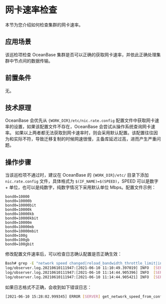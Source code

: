 # 网卡速率检查

本节为您介绍如何检查集群的网卡速率。

## 应用场景

该巡检项检查 OceanBase 集群是否可以正确的获取网卡速率，并依此正确处理集群中节点间的数据传输。

## 前置条件

无。

## 技术原理

OceanBase 会优先从 `{WORK_DIR}/etc/nic.rate.config` 配置文件中获取网卡速率的设置，如果该配置文件不存在，OceanBase 会尝试从操作系统查询网卡速率。
如果以上两者都无法获取到网卡速率时，则会采用默认配置。该配置往往因为和实际不符，导致迁移复制的时候网速很慢，主备库延迟过高，进而产生严重问题。

## 操作步骤

当该巡检项不通过时，建议在 OceanBase 的 `{WORK_DIR}/etc/` 目录下添加 `nic.rate.config` 文件，具体格式为 `$(IF_NAME)=$(SPEED)`，SPEED 可以是数字 + 单位，也可以是纯数字，纯数字情况下采用默认单位 Mbps。配置文件示例：

```shell
bond0=10000
bond0=10000b
bond0=10000bit
bond0=10000k
bond0=10000kb
bond0=10000kbit
bond0=10000m
bond0=10000mb
bond0=10000mbit
bond0=100g
bond0=100gb
bond0=100gbit
```

修改配置文件速率后，可以检查日志确认配置是否正确生效：

```bash
Bash# grep -E "network speed changed|reload_bandwidth_throttle_limit|init_bandwidth_throttle" log/observer.log.202106101*
log/observer.log.20210610111947:[2021-06-10 11:10:49.397019] INFO  [SERVER] ob_server.cpp:2018 [72580][0][Y0-0000000000000000-0-0] [lt=8] [dc=0] succeed to init_bandwidth_throttle(sys_bkgd_net_percentage_=60, network_speed=1310720000, rate=786432000)
log/observer.log.20210610111947:[2021-06-10 11:14:44.905396] INFO  [SERVER] ob_server.cpp:2385 [72582][0][Y0-0000000000000000-0-0] [lt=11] [dc=0] network speed changed(from=1310720000, to=1048576000)
log/observer.log.20210610111947:[2021-06-10 11:14:44.905421] INFO  [SERVER] ob_server.cpp:2055 [72582][0][Y0-0000000000000000-0-0] [lt=3] [dc=0] succeed to reload_bandwidth_throttle_limit(old_percentage=60, new_percentage=60, network_speed=1048576000, rate=629145600)

```

如果日志格式不正确，会收到如下错误日志：

```bash
[2021-06-10 15:28:02.999345] ERROR [SERVER] get_network_speed_from_config_file (ob_server.cpp:1979) [99676][0][Y0-0000000000000000-0-0] [lt=14] [dc=0] invalid NIC Config file(ret=-4002) BACKTRACE:0xfbd452b 0x3d6c7f4 0x3eeab15 0x3eea4c2 0x3eea154 0x3ee9b90 0xadfc5c2 0xadfbc57 0xae01372 0xae0118d 0xfb3a316 0x483b9c7 0x483b929 0xf9e59de 0xf9e587d 0xb37edee 0xf9e5d3c 0xf9e5d15 0xf9e50b9 0xf9de0af
```
